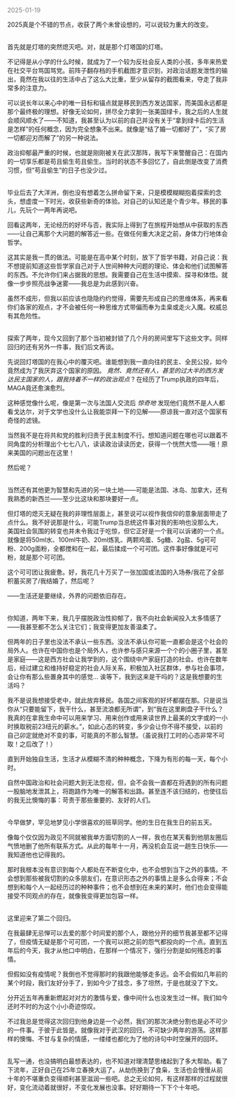 
<span style="color: gray;">2025-01-19</span>

2025真是个不错的节点，收获了两个未曾设想的，可以说较为重大的改变。
<br>
<br>

首先就是灯塔的突然熄灭吧。对，就是那个灯塔国的灯塔。

不记得是从小学的什么时候，就成为了一个较为反社会反人类的小孩，多年来热爱在社交平台骂国骂党。前阵子翻存档的手机截图才意识到，对政治话题发泄性的输出，竟然在我以往的生活中占了这么大比重，至少从留存的截图看来，夺走了我非常多的注意力。

可以说长年以来心中的唯一目标和锚点就是移民到西方发达国家，而美国永远都是那个最终极的理想。好像无论如何，拼尽全力拿到一张美国绿卡，我之后的人生就会顺风顺水了——不知道，我甚至认为以前的自己并没有关于“拿到绿卡后的生活是怎样”的任何概念，因为完全想象不出来。就像是“结了婚一切都好了”，“买了房一切都迎刃而解了”的另一种说法。

政治抑郁最严重的时候，也就是刚刚被关在武汉那阵，我写下来警醒自己：在国内的一切享乐都是苟且偷生苟且偷生。当时的状态不多回忆了，自此倒是改变了消费习惯，但”苟且偷生”的日子也没少过。
<br>
<br>

毕业后去了大洋洲，倒也没有想着怎么拼命留下来，只是模模糊糊抱着探索的念头，想虚度一下时光，收获些新奇的体验。对自己的认知还是个青少年。移民的事儿，先玩个一两年再说吧。

回看这两年，无论经历的好坏与否，我实际上得到了在旅程开始想从中获取的东西——让自己离那个大问题的解答近一些。在做任何重大决定之前，身体力行地体会哲学。

这其实是我一贯的做法。可能是在高中某个时刻，放下了哲学书籍，对自己说：我不想提前知道这些哲学家自己对于人世间种种大问题的理论、体会和他们试图解答的东西。不允许你们来占据我的思想。我需要自己在生活中摸索、探寻和体悟。就像一步步照亮战争迷雾——我总是为此感到兴奋。

虽然不成形，但我以前应该也隐隐约约觉得，需要先形成自己的思维体系，再来看你们各家的观点，才不会被任何一种思维方式带偏而奉为圭臬或走火入魔。权威总有其危险性。
<br>
<br>

探索了两年，现今又回到了那个当初被封锁了几个月的房间里写下这些文字。同样回归的还有另外一件事，我们后文再谈。

先说回灯塔国的在我心中的覆灭吧。谁能想到我一直向往的民主、全民公投，如今竟然成为了我厌弃这个国家的原因。 *竟然、竟然还有人，甚至的过大半的西方发达民主国家的人，跟我持着不一样的政治观点* ?  在经历了Trump执政的四年后，MAGA竟还愈演愈烈。

这种感觉像什么呢，像是第一次与法国人交流后 *惊奇地* 发现他们竟然不是人人都看戈达尔，对于文学也没什么让我能崇拜一下的见解——原谅我一直对这个国家有奇怪的滤镜。

当然我不是在将共和党的胜利归责于民主制度不行。想知道问题在哪也可以跟着不同角度的分析理出个七七八八，读读政治读读历史，获得一个恍然大悟——哦！原来美国的问题出在这里！

然后呢？
<br>
<br>

当然还有其他更为智慧和先进的另一块土地——可能是法国、冰岛、加拿大，还有我熟悉的新西兰——至少比这块和那块要好一点。

但灯塔的熄灭无疑在我的非理性层面上，甚至说可以视作我信仰的意象层面带走了点什么。我不好说那是什么，可能Trump当总统这件事对我的影响也没那么大，美国社会氛围的转变也并未令我过于吃惊，但它正好是一个我可以诉诸的一个点。就像是将50ml水、100ml牛奶、20ml炼乳、两颗鸡蛋、5g糖、2g盐、5g可可粉、200g面粉，全都搅和在一起，最后揉成一个可可团。这件事好像就是可可粉，就是那个可可团。

这个可可团让我疲惫。好，我花几十万买了一张加国或法国的入场券/我花了全部积蓄买房了/我结婚了，然后呢？

——生活还是要继续，外界的问题依旧存在。
<br>
<br>

你知道，两年下来，我几乎摆脱政治性抑郁了，我不向社会新闻投入太多情感了——我甚至都不怎么关注它们；我变得更加友善温柔了。

但两年的日子里也没法不承认一些东西。没法不承认你可能一直都会是这个社会的局外人。也许在中国你也是个局外人，也许参与感只来源一个个的小圈子里，甚至是家庭——这是西方社会让我学到的，这个围绕中产家庭打造的社会。也许在数年后，经过建立和维持好稳定的社会人际关系，积极加入社区群体，参与社会事项，会让你有那么些置身其中的感觉… 诶等下，我到这来是干吗的？这是我想要的生活吗？

我不是说我想接受老中，就此放弃移民。各国之间客观的好坏都摆在那。只是说当你从“只要能留下，我干什么，甚至流浪都无所谓”，到“我在这里刷盘子干什么？我真的在拿我生命中可以用来学习、用来创作或用来读世界上最美的文字或的一小时换取税前23纽元的薪水。”，如此心态的转变，多少会让你不得不接受，以前的自己卯定就绝对不变的事，可能真的不那么智慧。（虽说我打工时的心态非常不可取！之后改了！）

直到开始独自生活，生活才从模糊不清的种种概念，下降为有形的每一天，每个小时。

自然中国政治和社会问题大到无法忽视，但，会不会我一直都在将遇到的所有问题一股脑地发泄其上，将跑路作为唯一的解答和出路。甚至连不该归结的，也使往后的我无比懊悔的事：苛责于那些重要的、友好的人们。
<br>
<br>

今早做梦，罕见地梦见小学很喜欢的班草同学。他的生日在我生日的前五天。

像每个仅仅因为政见不同就被我单方面切割的人一样，我也在某天看到他朋友圈后气愤地删了他所有联系方式。从此的每年十一月，再没机会互说一趟生日快乐——我知道他也记得我的。

那时我根本没有意识到每个人都处在不断变化中，也不会想到当下之外的事情。不会想到那些被我切割的众多朋友们，在意识形态之外的事情上是多么合得来；不会想到和每个人一起经历过的种种事件；也不会想到在未来的某时，他们也会变得能接受不同观点的存在，就像我变得更加包容一样。
<br>
<br>

这里迎来了第二个回归。

在我最肆无忌惮可以去爱的那个时间爱的那个人，跟他分开的细节我甚至都不记得了，但疫情无疑是那个可可团，一个我可以把之前的怨气都投向的一个点。直到五年后的今天，我才从他口中明白，在那样一个情况下，强行分割是如何残忍的事情。

但假如没有疫情呢？我倒也不觉得那时的我跟他能够走多远。会不会假如几年前的某个时段，我们友好分手了，到如今少了挂念，多了坦然，于是也就没了下文。

分开近五年再重新燃起对对方的激情与爱，像中间什么也没发生过一样。我们如今还时不时的为这个小小奇迹惊叹。

不过我总是觉得这次回归到他身边是一个必然，我们的那次决绝分割也是必不可少的一件事。于彼于此皆是。就像我对于武汉的回归，不可缺少两年的游荡。这样那样的懊悔、不甘与复杂的情感，一缕缕也都化为了他的诗句中时空展开的回环。
<br>
<br>

乱写一通，也没搞明白最想表达的，也不知道对理清楚思绪起到了多大帮助。看了下流年，正好自己在25年立春换大运了。从劫伤换到了食枭，生活也会慢慢从前十年的不堪重负变得顺利甚至滋润一些吧。总之无论如何，有这样那样的过程就很好，变化流动着就很好，不变化发展也没事。好好期待一下下个十年吧。